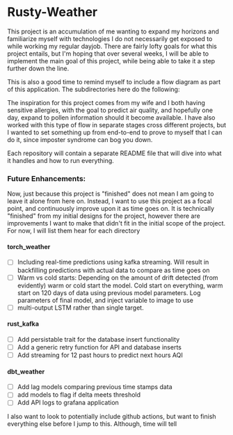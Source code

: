 # Rusty-Weather

This project is an accumulation of me wanting to expand my horizons and
familiarize myself with technologies I do not necessarily get exposed to while
working my regular dayjob. There are fairly lofty goals for what this project
entails, but I'm hoping that over several weeks, I will be able to implement the
main goal of this project, while being able to take it a step further down the
line.

This is also a good time to remind myself to include a flow diagram as part of
this application. The subdirectories here do the following:

The inspiration for this project comes from my wife and I both having sensitive
allergies, with the goal to predict air quality, and hopefully one day, expand
to pollen information should it become available. I have also worked with this
type of flow in separate stages cross different projects, but I wanted to set
something up from end-to-end to prove to myself that I can do it, since imposter
syndrome can bog you down.

Each repository will contain a separate README file that will dive into what it
handles and how to run everything.

### Future Enhancements:
Now, just because this project is "finished" does not mean I am going to leave
it alone from here on. Instead, I want to use this project as a focal point, and
continuously improve upon it as time goes on. It is technically "finished" from
my initial designs for the project, however there are improvements I want to
make that didn't fit in the initial scope of the project. For now, I will list
them hear for each directory

#### torch_weather
 - [ ] Including real-time predictions using kafka streaming. Will result in
   backfilling predictions with actual data to compare as time goes on
 - [ ] Warm vs cold starts: Depending on the amount of drift detected (from
   evidently) warm or cold start the model. Cold start on everything, warm start
   on 120 days of data using previous model parameters. Log parameters of final
   model, and inject variable to image to use
 - [ ] multi-output LSTM rather than single target.

 #### rust_kafka
- [ ] Add persistable trait for the database insert functionality
- [ ] Add a generic retry function for API and database inserts
- [ ] Add streaming for 12 past hours to predict next hours AQI

#### dbt_weather
- [ ] Add lag models comparing previous time stamps data
- [ ] add models to flag if delta meets threshold
- [ ] Add API logs to grafana application

I also want to look to potentially include github actions, but want to finish
everything else before I jump to this. Although, time will tell
